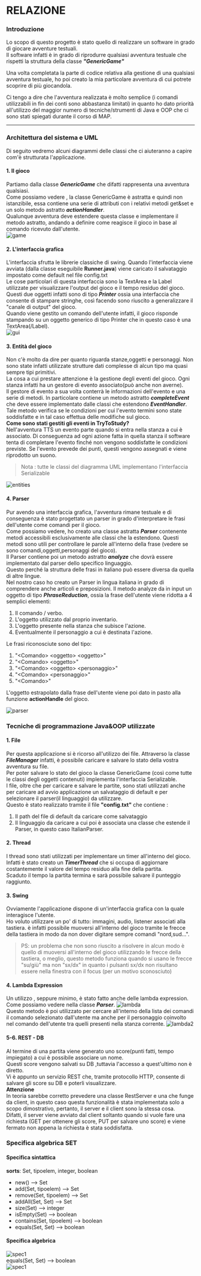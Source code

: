 # RELAZIONE
### Introduzione
Lo scopo di questo progetto è stato quello di realizzare un software in grado di giocare avventure testuali. <br>
Il software infatti è in grado di riprodurre qualsiasi avventura testuale che rispetti la struttura della classe ***"GenericGame"*** <br>

Una volta completata la parte di codice relativa alla gestione di una qualsiasi avventura testuale, ho poi creato la mia particolare avventura
di cui potrete scoprire di più giocandola.

Ci tengo a dire che l'avventura realizzata è molto semplice (i comandi utilizzabili in fin dei conti sono abbastanza limitati) in quanto ho dato priorità
all'utilizzo del maggior numero di tecniche/strumenti di Java e OOP che ci sono stati spiegati durante il corso di MAP.
<hr>

### Architettura del sistema e UML
Di seguito vedremo alcuni diagrammi delle classi che ci aiuteranno a capire com'è strutturata l'applicazione.
#### 1. Il gioco
Partiamo dalla classe ***GenericGame*** che difatti rappresenta una avventura qualsiasi.
<br>
Come possiamo vedere , la classe GenericGame è astratta e quindi non istanzibile, essa contiene una serie di attributi con i relativi metodi get&set e un solo metodo astratto ***actionHandler***. <br>
Qualunque avventura deve estendere questa classe e implementare il metodo astratto, andando a definire come reagisce il gioco in base al comando ricevuto dall'utente. <br>
![game](./images/UML/games.jpg)
#### 2. L'interfaccia grafica
L'interfaccia sfrutta le librerie classiche di swing.
Quando l'interfaccia viene avviata (dalla classe eseguibile **Runner.java**) viene caricato il salvataggio impostato come default nel file config.txt<br>
Le cose particolari di questa interfaccia sono la TextArea e la Label utilizzate per visualizzare l'output del gioco e il tempo residuo del gioco. <br>
Questi due oggetti infatti sono di tipo ***Printer*** ossia una interfaccia che consente di stampare stringhe, così facendo sono riuscito a generalizzare il "canale di output" del gioco.<br>
Quando viene gestito un comando dell'utente infatti, il gioco risponde stampando su un oggetto generico di tipo Printer che in questo caso è una TextArea(/Label). <br>
![gui](./images/UML/gui.jpg)
#### 3. Entità del gioco
Non c'è molto da dire per quanto riguarda stanze,oggetti e personaggi.
Non sono state infatti utilizzate strutture dati complesse di alcun tipo ma quasi sempre tipi primitivi.
<br> La cosa a cui prestare attenzione è la gestione degli eventi del gioco.
Ogni stanza infatti ha un gestore di evento associato(può anche non averne). <br>
Il gestore di evento a sua volta conterrà le informazioni dell'evento e una serie di metodi.
In particolare contiene un metodo astratto ***completeEvent*** che deve essere implementato dalle classi che estendono ***EventHandler***. <br>
Tale metodo verifica se le condizioni per cui l'evento termini sono state soddisfatte e in tal caso effettua delle modifiche sul gioco. <br>
**Come sono stati gestiti gli eventi in TryToStudy?**<br>
Nell'avventura TTS un evento parte quando si entra nella stanza a cui è associato.
Di conseguenza ad ogni azione fatta in quella stanza il software tenta di completare l'evento finché non vengono soddisfatte le condizioni previste.
Se l'evento prevede dei punti, questi vengono assegnati e viene riprodotto un suono.
<br>

> Nota : tutte le classi del diagramma UML implementano l'interfaccia Serializable

![entities](./images/UML/entities.jpg)
#### 4. Parser
Pur avendo una interfaccia grafica, l'avventura rimane testuale e di conseguenza è stato progettato un parser in grado d'interpretare le frasi dell'utente come comandi per il gioco. <br>
Come possiamo vedere, ho creato una classe astratta ***Parser*** contenente metodi accessibili esclusivamente alle classi che la estendono.
Questi metodi sono utili per controllare le parole all'interno della frase (vedere se sono comandi,oggetti,personaggi del gioco). <br>
Il Parser contiene poi un metodo astratto ***analyze*** che dovrà essere implementato dal parser dello specifico linguaggio.<br>
Questo perché la struttura delle frasi in italiano può essere diversa da quella di altre lingue.<br>
Nel nostro caso ho creato un Parser in lingua italiana in grado di comprendere anche articoli e preposizioni.
Il metodo analyze da in input un oggetto di tipo ***PhraseReduction***, ossia la frase dell'utente viene ridotta a 4 semplici elementi:
 1. Il comando / verbo.
 2. L'oggetto utilizzato dal proprio inventario.
 3. L'oggetto presente nella stanza che subisce l'azione.
 4. Eventualmente il personaggio a cui è destinata l'azione.
 
Le frasi riconosciute sono del tipo:
1. "\<Comando\> \<oggetto\> \<oggetto\>"
2. "\<Comando\> \<oggetto\>"
3. "\<Comando\> \<oggetto\> \<personaggio\>"
4. "\<Comando\> \<personaggio\>"
5. "\<Comando\>"

L'oggetto estrapolato dalla frase dell'utente viene poi dato in pasto alla funzione
**actionHandle** del gioco.
<br>

![parser](./images/UML/parser.jpg)

### Tecniche di programmazione Java&OOP utilizzate
#### 1. File
Per questa applicazione si è ricorso all'utilizzo dei file.
Attraverso la classe ***FileManager*** infatti, è possibile caricare e salvare lo stato della vostra avventura su file. <br>
Per poter salvare lo stato del gioco la classe GenericGame (così come tutte le classi degli oggetti contenuti) implementa l'interfaccia Serializable. <br>
I file, oltre che per caricare e salvare le partite, sono stati utilizzati anche per caricare ad avvio applicazione un salvataggio di default e per selezionare il parser(il linguaggio) da utilizzare.
<br>Questo è stato realizzato tramite il file **"config.txt"** che contiene :
1. Il path del file di default da caricare come salvataggio
2. Il linguaggio da caricare a cui poi è associata una classe che estende il Parser, in questo caso ItalianParser.

#### 2. Thread
I thread sono stati utilizzati per implementare un timer all'interno del gioco. <br>
Infatti è stato creato un ***TimerThread*** che si occupa di aggiornare costantemente il valore del tempo residuo alla fine della partita. <br>
Scaduto il tempo la partita termina e sarà possibile salvare il punteggio raggiunto.

#### 3. Swing
Ovviamente l'applicazione dispone di un'interfaccia grafica con la quale interagisce l'utente. <br>
Ho voluto utilizzare un po' di tutto: immagini, audio, listener associati alla tastiera.
è infatti possibile muoversi all'interno del gioco tramite le frecce della tastiera in modo da non dover digitare sempre comandi "nord,sud...".
> PS: un problema che non sono riuscito a risolvere in alcun modo è quello di muoversi all'interno del gioco utilizzando le frecce della tastiera, o meglio, questo metodo funziona quando si usano le frecce "su/giù" ma non "sx/dx" in quanto i pulsanti sx/dx non risultano essere nella finestra con il focus (per un motivo sconosciuto)

#### 4. Lambda Expression
Un utilizzo , seppure minimo, è stato fatto anche delle lambda expression.
<br> Come possiamo vedere nella classe ***Parser***.
![lambda](./images/lambda.png)
<br> Questo metodo è poi utilizzato per cercare all'interno della lista dei comandi il comando selezionato dall'utente ma anche per il personaggio coinvolto nel comando dell'utente tra quelli presenti nella stanza corrente.
![lambda2](./images/lambda2.png)

#### 5-6. REST - DB
Al termine di una partita viene generato uno score(punti fatti, tempo impiegato) a cui è possibile associare un nome.<br>
Questi score vengono salvati su DB ,tuttavia l'accesso a quest'ultimo non è diretto.<br>
Vi è appunto un servizio REST che, tramite protocollo HTTP, consente di salvare gli score su DB e poterli visualizzare.
<br>**Attenzione** <br>
In teoria sarebbe corretto prevedere una classe RestServer e una che funge da client, in questo caso questa funzionalità è stata implementata
solo a scopo dimostrativo, pertanto, il server e il client sono la stessa cosa. <br>
Difatti, il server viene avviato dal client soltanto quando si vuole fare una richiesta (GET per ottenere gli score, PUT per salvare uno score) e viene fermato non appena
la richiesta è stata soddisfatta.  

### Specifica algebrica SET
#### Specifica sintattica
**sorts**: Set, tipoelem, integer, boolean <br>
 - new() --> Set
 - add(Set, tipoelem) --> Set
 - remove(Set, tipoelem) --> Set 
 - addAll(Set, Set) --> Set
 - size(Set) --> integer 
 - isEmpty(Set) --> boolean 
 - contains(Set, tipoelem) --> boolean
 - equals(Set, Set) --> boolean <br>
 #### Specifica algebrica
 ![spec1](./images/specAlgebrica1.png)
 <br>
 equals(Set, Set) --> boolean
 <br>
 ![spec1](./images/specAlgebrica2.png)
